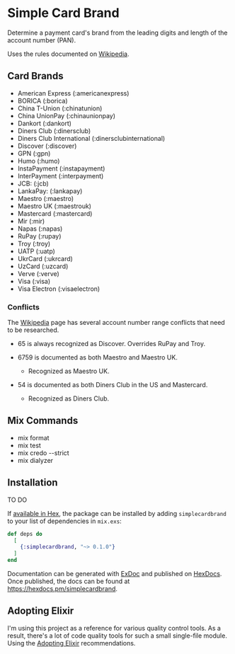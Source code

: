 # Simple Card Brand

Determine a payment card's brand from the leading digits and length of the account number (PAN).

Uses the rules documented on [Wikipedia](https://en.wikipedia.org/wiki/Payment_card_number).

## Card Brands

- American Express (:americanexpress)
- BORICA (:borica)
- China T-Union (:chinatunion)
- China UnionPay (:chinaunionpay)
- Dankort (:dankort)
- Diners Club (:dinersclub)
- Diners Club International (:dinersclubinternational)
- Discover (:discover)
- GPN (:gpn)
- Humo (:humo)
- InstaPayment (:instapayment)
- InterPayment (:interpayment)
- JCB: (:jcb)
- LankaPay: (:lankapay)
- Maestro (:maestro)
- Maestro UK (:maestrouk)
- Mastercard (:mastercard)
- Mir (:mir)
- Napas (:napas)
- RuPay (:rupay)
- Troy (:troy)
- UATP (:uatp)
- UkrCard (:ukrcard)
- UzCard (:uzcard)
- Verve (:verve)
- Visa (:visa)
- Visa Electron (:visaelectron)

### Conflicts

The [Wikipedia](https://en.wikipedia.org/wiki/Payment_card_number) page has several account number range conflicts that need to be researched.

- 65 is always recognized as Discover.
  Overrides RuPay and Troy.

- 6759 is documented as both Maestro and Maestro UK.
  - Recognized as Maestro UK.

- 54 is documented as both Diners Club in the US and Mastercard.
  - Recognized as Diners Club.

## Mix Commands

- mix format
- mix test
- mix credo --strict
- mix dialyzer

## Installation

TO DO

If [available in Hex](https://hex.pm/docs/publish), the package can be installed
by adding `simplecardbrand` to your list of dependencies in `mix.exs`:

```elixir
def deps do
  [
    {:simplecardbrand, "~> 0.1.0"}
  ]
end
```

Documentation can be generated with [ExDoc](https://github.com/elixir-lang/ex_doc)
and published on [HexDocs](https://hexdocs.pm). Once published, the docs can
be found at <https://hexdocs.pm/simplecardbrand>.

## Adopting Elixir

I'm using this project as a reference for various quality control tools.
As a result, there's a lot of code quality tools for such a small single-file module.
Using the [Adopting Elixir](https://www.kobo.com/us/en/ebook/adopting-elixir) recommendations.
